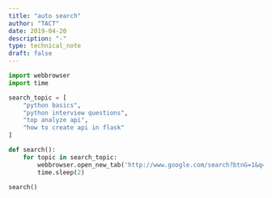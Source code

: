 ```yaml
---
title: "auto search"
author: "TACT"
date: 2019-04-20
description: "-"
type: technical_note
draft: false
---
```


```python
import webbrowser
import time
```


```python
search_topic = [
    "python basics",
    "python interview questions",
    "top analyze api",
    "how to create api in flask"
]
```


```python
def search():
    for topic in search_topic:
        webbrowser.open_new_tab('http://www.google.com/search?btnG=1&q=%s' %topic)
        time.sleep(2)
```


```python
search()
```


```python

```
